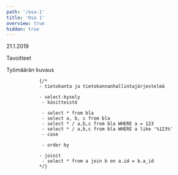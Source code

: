 ```yaml
---
path: '/osa-1'
title: 'Osa 1'
overview: true
hidden: true
---
```


<deadline>21.1.2019</deadline>

Tavoitteet

<please-login></please-login>

<pages-in-this-section></pages-in-this-section>

Työmäärän kuvaus

                {/*
                - tietokanta ja tietokannanhallintajärjestelmä

                - select-kysely
                 - käsitteistö

                 - select * from bla
                 - select a, b, c from bla
                 - select * / a,b,c from bla WHERE a = 123
                 - select * / a,b,c from bla WHERE a like '%123%'
                 - case

                 - order by

                - joinit
                 - select * from a join b on a.id = b.a_id
                */}

<exercises-in-this-section></exercises-in-this-section>
